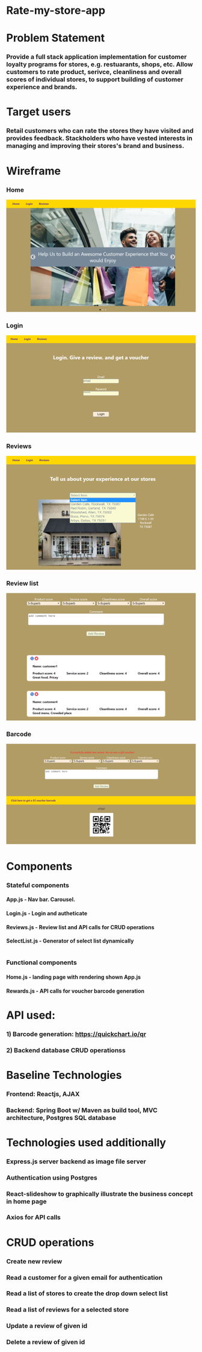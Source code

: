 # Rate-my-store-app
#
# Problem Statement
### Provide a full stack application implementation for customer loyalty programs for stores, e.g. restuarants, shops, etc. Allow customers to rate product, serivce, cleanliness and overall scores of individual stores, to support building of customer experience and brands. 
# 
# Target users
### Retail customers who can rate the stores they have visited and provides feedback. Stackholders who have vested interests in managing and improving their stores's brand and business.
# 
# Wireframe
### Home
![wireframe](./wireframe/Home.PNG)
### Login
![wireframe](./wireframe/Login.PNG)
### Reviews
![wireframe](./wireframe/Reviews.PNG)
### Review list
![wireframe](./wireframe/Review_list.PNG)
### Barcode
![wireframe](./wireframe/Barcode.PNG)
# 
# Components
### Stateful components
#### App.js - Nav bar. Carousel.
#### Login.js - Login and autheticate
#### Reviews.js - Review list and API calls for CRUD operations
#### SelectList.js - Generator of select list dynamically
# 
### Functional components
#### Home.js - landing page with rendering shown App.js
#### Rewards.js - API calls for voucher barcode generation
# 
# API used: 
### 1) Barcode generation: https://quickchart.io/qr
### 2) Backend database CRUD operationss
#
# Baseline Technologies
### Frontend: Reactjs, AJAX
### Backend: Spring Boot w/ Maven as build tool, MVC architecture, Postgres SQL database
#
# Technologies used additionally
### Express.js server backend as image file server 
### Authentication using Postgres
### React-slideshow to graphically illustrate the business concept in home page
### Axios for API calls
#
# CRUD operations
### Create new review  
### Read a customer for a given email for authentication
### Read a list of stores to create the drop down select list
### Read a list of reviews for a selected store
### Update a review of given id
### Delete a review of given id
#